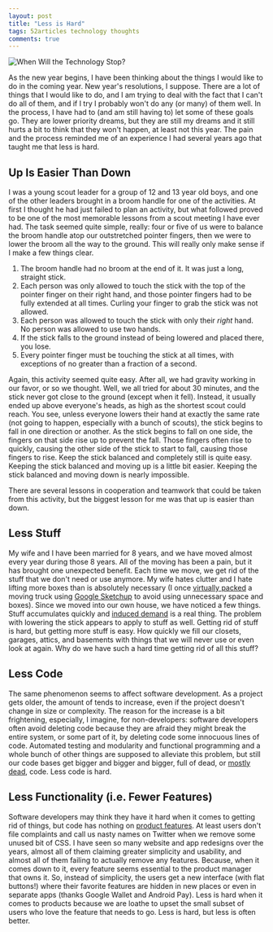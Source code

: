 ```yaml
---
layout: post
title: "Less is Hard"
tags: 52articles technology thoughts
comments: true
---
```


![When Will the Technology Stop?](https://upload.wikimedia.org/wikipedia/commons/d/dc/Cuddling_with_multiple_devices.jpg)

As the new year begins, I have been thinking about the things I would like to do in the coming year. New year's resolutions, I suppose. There are a lot of things that I would like to do, and I am trying to deal with the fact that I can't do all of them, and if I try I probably won't do any (or many) of them well. In the process, I have had to (and am still having to) let some of these goals go. They are lower priority dreams, but they are still my dreams and it still hurts a bit to think that they won't happen, at least not this year. The pain and the process reminded me of an experience I had several years ago that taught me that less is hard.

## Up Is Easier Than Down

I was a young scout leader for a group of 12 and 13 year old boys, and one of the other leaders brought in a broom handle for one of the activities. At first I thought he had just failed to plan an activity, but what followed proved to be one of the most memorable lessons from a scout meeting I have ever had. The task seemed quite simple, really: four or five of us were to balance the broom handle atop our outstretched pointer fingers, then we were to lower the broom all the way to the ground. This will really only make sense if I make a few things clear.

1. The broom handle had no broom at the end of it. It was just a long, straight stick.
2. Each person was only allowed to touch the stick with the top of the pointer finger on their right hand, and those pointer fingers had to be fully extended at all times. Curling your finger to grab the stick was not allowed.
3. Each person was allowed to touch the stick with only their _right_ hand. No person was allowed to use two hands.
4. If the stick falls to the ground instead of being lowered and placed there, you lose.
5. Every pointer finger must be touching the stick at all times, with exceptions of no greater than a fraction of a second.

Again, this activity seemed quite easy. After all, we had gravity working in our favor, or so we thought. Well, we all tried for about 30 minutes, and the stick never got close to the ground (except when it fell). Instead, it usually ended up above everyone's heads, as high as the shortest scout could reach. You see, unless everyone lowers their hand at exactly the same rate (not going to happen, especially with a bunch of scouts), the stick begins to fall in one direction or another. As the stick begins to fall on one side, the fingers on that side rise up to prevent the fall. Those fingers often rise to quickly, causing the other side of the stick to start to fall, causing those fingers to rise. Keep the stick balanced and completely still is quite easy. Keeping the stick balanced and moving up is a little bit easier. Keeping the stick balanced and moving down is nearly impossible.

There are several lessons in cooperation and teamwork that could be taken from this activity, but the biggest lesson for me was that up is easier than down.

## Less Stuff

My wife and I have been married for 8 years, and we have moved almost every year during those 8 years. All of the moving has been a pain, but it has brought one unexpected benefit. Each time we move, we get rid of the stuff that we don't need or use anymore. My wife hates clutter and I hate lifting more boxes than is absolutely necessary (I once [virtually packed](http://paigeandsteven.blogspot.com/2010/11/sketchup.html) a moving truck using [Google Sketchup](http://www.sketchup.com/) to avoid using unnecessary space and boxes). Since we moved into our own house, we have noticed a few things. Stuff accumulates quickly and [induced demand](https://en.wikipedia.org/wiki/Induced_demand) is a real thing. The problem with lowering the stick appears to apply to stuff as well. Getting rid of stuff is hard, but getting more stuff is easy. How quickly we fill our closets, garages, attics, and basements with things that we will never use or even look at again. Why do we have such a hard time getting rid of all this stuff?

## Less Code

The same phenomenon seems to affect software development. As a project gets older, the amount of tends to increase, even if the project doesn't change in size or complexity. The reason for the increase is a bit frightening, especially, I imagine, for non-developers: software developers often avoid deleting code because they are afraid they might break the entire system, or some part of it, by deleting code some innocuous lines of code. Automated testing and modularity and functional programming and a whole bunch of other things are supposed to alleviate this problem, but still our code bases get bigger and bigger and bigger, full of dead, or [mostly dead](https://youtu.be/dGFXGwHsD_A?t=50), code. Less code is hard.

## Less Functionality (i.e. Fewer Features)

Software developers may think they have it hard when it comes to getting rid of things, but code has nothing on [product features](https://xkcd.com/1172/). At least users don't file complaints and call us nasty names on Twitter when we remove some unused bit of CSS. I have seen so many website and app redesigns over the years, almost all of them claiming greater simplicity and usability, and almost all of them failing to actually remove any features. Because, when it comes down to it, every feature seems essential to the product manager that owns it. So, instead of simplicity, the users get a new interface (with flat buttons!) where their favorite features are hidden in new places or even in separate apps (thanks Google Wallet and Android Pay). Less is hard when it comes to products because we are loathe to upset the small subset of users who love the feature that needs to go. Less is hard, but less is often better. 
